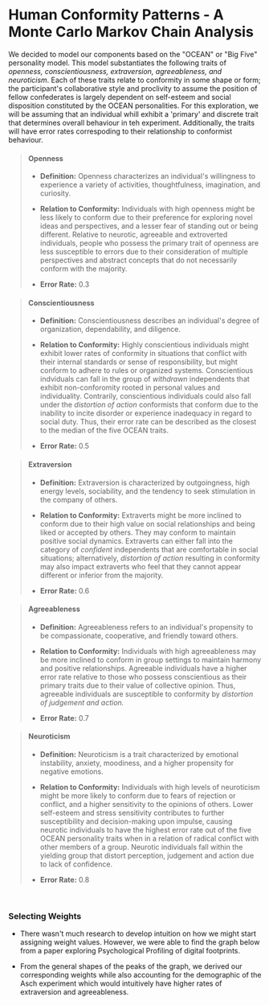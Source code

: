 # Human Conformity Patterns - A Monte Carlo Markov Chain Analysis

We decided to model our components based on the "OCEAN" or "Big Five" personality model. This model substantiates the following traits of *openness, conscientiousness, extraversion, agreeableness, and neuroticism*. Each of these traits relate to conformity in some shape or form; the participant's collaborative style and proclivity to assume the position of fellow confederates is largely dependent on self-esteem and social disposition constituted by the OCEAN personalities. For this exploration, we will be assuming that an individual whill exhibit a 'primary' and discrete trait that determines overall behaviour in teh experiment. Additionally, the traits will have error rates correspoding to their relationship to conformist behaviour.


> #### **Openness**
> - **Definition:** Openness characterizes an individual's willingness to experience a variety of activities, thoughtfulness, imagination, and curiosity.
>
> - **Relation to Conformity:**  Individuals with high openness might be less likely to conform due to their preference for exploring novel ideas and perspectives, and a lesser fear of standing out or being different. Relative to neurotic, agreeable and extroverted individuals, people who possess the primary trait of openness are less susceptible to errors due to their consideration of multiple perspectives and abstract concepts that do not necessarily conform with the majority.
> - **Error Rate:** 0.3


> #### **Conscientiousness**
> - **Definition:** Conscientiousness describes an individual's degree of organization, dependability, and diligence.
>
> - **Relation to Conformity:** Highly conscientious individuals might exhibit lower rates of conformity in situations that conflict with their internal standards or sense of responsibility, but might conform to adhere to rules or organized systems. Conscientious indviduals can fall in the group of *withdrawn* independents that exhibit non-conforomity rooted in personal values and individuality. Contrarily, conscientious individuals could also fall under the *distortion of action* conformists that conform due to the inability to incite disorder or experience inadequacy in regard to social duty. Thus, their error rate can be described as the closest to the median of the five OCEAN traits.
> - **Error Rate:** 0.5

> #### **Extraversion**
> - **Definition:** Extraversion is characterized by outgoingness, high energy levels, sociability, and the tendency to seek stimulation in the company of others.
>
> - **Relation to Conformity:** Extraverts might be more inclined to conform due to their high value on social relationships and being liked or accepted by others. They may conform to maintain positive social dynamics. Extraverts can either fall into the category of *confident* independents that are comfortable in social situations; alternatively, *distortion of action* resulting in conformity may also impact extraverts who feel that they cannot appear different or inferior from the majority.
> - **Error Rate:** 0.6

> #### **Agreeableness**
> - **Definition:** Agreeableness refers to an individual's propensity to be
compassionate, cooperative, and friendly toward others.
>
> - **Relation to Conformity:** Individuals with high agreeableness may be more inclined to conform in group settings to maintain harmony and positive relationships. Agreeable individuals have a higher error rate relative to those who possess conscientious as their primary traits due to their value of collective opinion. Thus, agreeable individuals are susceptible to conformity by *distortion of judgement and action.*
> - **Error Rate:** 0.7

> #### **Neuroticism**
> - **Definition:** Neuroticism is a trait characterized by emotional instability, anxiety, moodiness, and a higher propensity for negative emotions.
>
> - **Relation to Conformity:** Individuals with high levels of neuroticism might be more likely to conform due to fears of rejection or conflict, and a higher sensitivity to the opinions of others. Lower self-esteem and stress sensitivity contributes to further susceptibility and decision-making upon impulse, causing neurotic individuals to have the highest error rate out of the five OCEAN personality traits when in a relation of radical conflict with other members of a group. Neurotic individuals fall within the yielding group that distort perception, judgement and action due to lack of confidence.
> - **Error Rate:** 0.8
<br>

### Selecting Weights
- There wasn't much research to develop intuition on how we might start assigning weight values. However, we were able to find the graph below from a paper exploring Psychological Profiling of digital footprints.

- From the general shapes of the peaks of the graph, we derived our corresponding weights while also accounting for the demographic of the Asch experiment which would intuitively have higher rates of extraversion and agreeableness.
